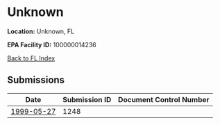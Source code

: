 # Unknown

**Location:** Unknown, FL

**EPA Facility ID:** 100000014236

[Back to FL Index](../../index.md)

## Submissions

| Date | Submission ID | Document Control Number |
|------|--------------|-------------------------|
| [1999-05-27](submissions/1248.md) | 1248 |  |
